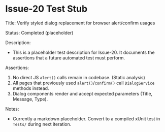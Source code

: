 # Issue-20 Test Stub

Title: Verify styled dialog replacement for browser alert/confirm usages

Status: Completed (placeholder)

Description:
- This is a placeholder test description for Issue-20. It documents the assertions that a future automated test must perform.

Assertions:
1. No direct JS `alert()` calls remain in codebase. (Static analysis)
2. All pages that previously used `alert()`/`confirm()` call `DialogService` methods instead.
3. Dialog components render and accept expected parameters (Title, Message, Type).

Notes:
- Currently a markdown placeholder. Convert to a compiled xUnit test in `Tests/` during next iteration.
